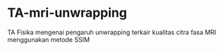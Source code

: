 # TA-mri-unwrapping
TA Fisika mengenai pengaruh unwrapping terkair kualitas citra fasa MRI menggunakan metode SSIM
